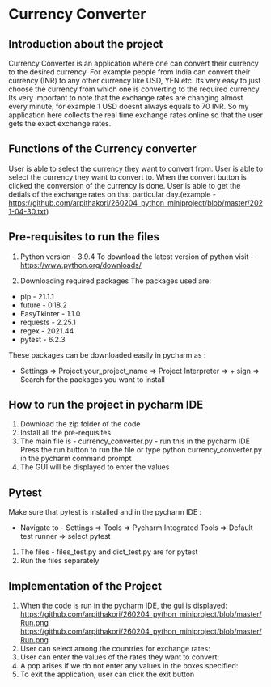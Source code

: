 # Currency Converter
## Introduction about the project

Currency Converter is an application where one can convert their currency to the desired currency. For example people from India can convert their currency (INR) to any other currency like USD, YEN etc. Its very easy to just choose the currency from which one is converting to the required currency. 
Its very important to note that the exchange rates are changing almost every minute, for example 1 USD doesnt always equals to 70 INR. So my application here collects the real time exchange rates online so that the user gets the exact exchange rates.

## Functions of the Currency converter

User is able to select the currency they want to convert from.
User is able to select the currency they want to convert to.
When the convert button is clicked the conversion of the currency is done.
User is able to get the detials of the exchange rates on that particular day.(example - https://github.com/arpithakori/260204_python_miniproject/blob/master/2021-04-30.txt)

## Pre-requisites to run the files

1) Python version - 3.9.4
To download the latest version of python visit - https://www.python.org/downloads/

2) Downloading required packages
The packages used are:
* pip - 21.1.1
* future - 0.18.2
* EasyTkinter - 1.1.0
* requests - 2.25.1
* regex - 2021.44
* pytest - 6.2.3

These packages can be downloaded easily in pycharm as : 
* Settings => Project:your_project_name => Project Interpreter => + sign => Search for the packages you want to install

## How to run the project in pycharm IDE

1) Download the zip folder of the code
2) Install all the pre-requisites
3) The main file is - currency_converter.py - run this in the pycharm IDE
Press the run button to run the file or type python currency_converter.py in the pycharm command prompt
4) The GUI will be displayed to enter the values

## Pytest

Make sure that pytest is installed and in the pycharm IDE :
* Navigate to - Settings => Tools => Pycharm Integrated Tools => Default test runner => select pytest

1) The files - files_test.py and dict_test.py are for pytest
2) Run the files separately 

## Implementation of the Project

1) When the code is run in the pycharm IDE, the gui is displayed:
https://github.com/arpithakori/260204_python_miniproject/blob/master/Run.png
https://github.com/arpithakori/260204_python_miniproject/blob/master/Run.png
3) User can select among the countries for exchange rates:
4) User can enter the values of the rates they want to convert:
5) A pop arises if we do not enter any values in the boxes specified:
6) To exit the application, user can click the exit button
